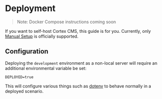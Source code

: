# Deployment

> Note: Docker Compose instructions coming soon

If you want to self-host Cortex CMS, this guide is for you. Currently, only [Manual Setup](setup/manual-setup.md) is officially supported.

## Configuration

Deploying the `development` environment as a non-local server will require an additional environmental variable be set:

```text
DEPLOYED=true
```

This will configure various things such as [dotenv](https://github.com/bkeepers/dotenv) to behave normally in a deployed scenario.

